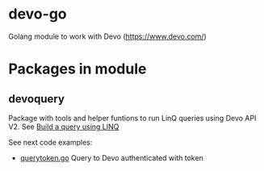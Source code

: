 # devo-go
Golang module to work with Devo (https://www.devo.com/)

# Packages in module

## devoquery

Package with tools and helper funtions to run LinQ queries using Devo API V2. See [Build a query using LINQ](https://docs.devo.com/confluence/ndt/searching-data/building-a-query/build-a-query-using-linq)

See next code examples:
* [querytoken.go](./examples/querytoken.go) Query to Devo authenticated with token
